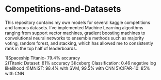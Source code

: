 # Competitions-and-Datasets

This repository contains my own models for several kaggle competitions and famous datasets. I've implemented Machine Learning algorithms ranging from support vector machines, gradient boosting machines to convolutional neural networks to ensemble methods such as majority voting, random forest, and stacking, which has allowed me to consistently rank in the top half of leaderboards.

1)Spaceship Titanic- 79.4% accuracy  
2)Titanic Dataset: 81% accuracy
3)Iceberg Classification: 0.46 negative log likelihood
4)MNIST: 98.4% with SVM, 99.5% with CNN
5)CIFAR-10: 85% with CNN
